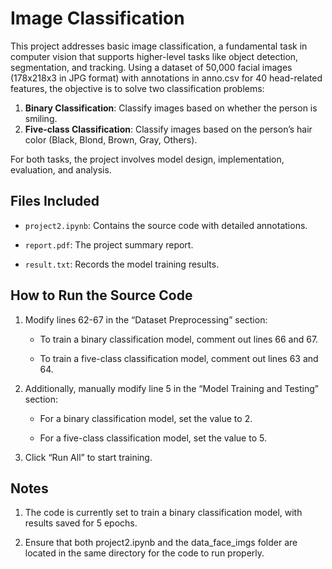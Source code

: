 # Image Classification

This project addresses basic image classification, a fundamental task in computer vision that supports higher-level tasks like object detection, segmentation, and tracking. Using a dataset of 50,000 facial images (178x218x3 in JPG format) with annotations in anno.csv for 40 head-related features, the objective is to solve two classification problems:

1. **Binary Classification**: Classify images based on whether the person is smiling.
2. **Five-class Classification**: Classify images based on the person’s hair color (Black, Blond, Brown, Gray, Others).

For both tasks, the project involves model design, implementation, evaluation, and analysis.



## **Files Included**

- `project2.ipynb`: Contains the source code with detailed annotations.

- `report.pdf`: The project summary report.

- `result.txt`: Records the model training results.


## **How to Run the Source Code**

1. Modify lines 62-67 in the “Dataset Preprocessing” section:

   - To train a binary classification model, comment out lines 66 and 67.

   - To train a five-class classification model, comment out lines 63 and 64.

2. Additionally, manually modify line 5 in the “Model Training and Testing” section:

   - For a binary classification model, set the value to 2.

   - For a five-class classification model, set the value to 5.

3. Click “Run All” to start training.

## **Notes**

1. The code is currently set to train a binary classification model, with results saved for 5 epochs.

2. Ensure that both project2.ipynb and the data_face_imgs folder are located in the same directory for the code to run properly.